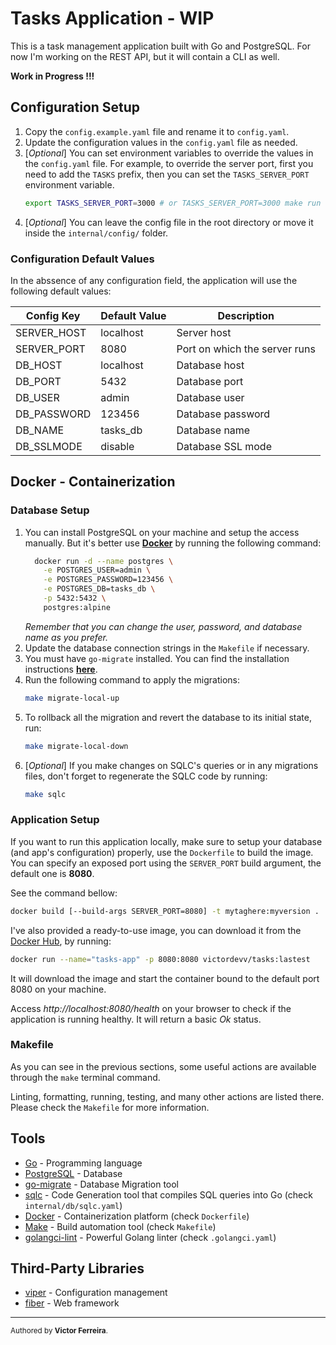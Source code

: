 # Tasks Application - WIP
This is a task management application built with Go and PostgreSQL.
For now I'm working on the REST API, but it will contain a CLI as well.

**Work in Progress !!!**

## Configuration Setup
1. Copy the `config.example.yaml` file and rename it to `config.yaml`.
2. Update the configuration values in the `config.yaml` file as needed.
3. [*Optional*] You can set environment variables to override the values in the `config.yaml` file.
   For example, to override the server port, first you need to add the `TASKS` prefix, then you
   can set the `TASKS_SERVER_PORT` environment variable.
   ```bash
   export TASKS_SERVER_PORT=3000 # or TASKS_SERVER_PORT=3000 make run
   ```
4. [*Optional*] You can leave the config file in the root directory or move it inside the
`internal/config/` folder.

### Configuration Default Values
In the abssence of any configuration field, the application will use the following default values:

| Config Key          | Default Value        | Description                       |
|---------------------|----------------------|-----------------------------------|
| SERVER_HOST         | localhost            | Server host                       |
| SERVER_PORT         | 8080                 | Port on which the server runs     |
| DB_HOST             | localhost            | Database host                     |
| DB_PORT             | 5432                 | Database port                     |
| DB_USER             | admin                | Database user                     |
| DB_PASSWORD         | 123456               | Database password                 |
| DB_NAME             | tasks_db             | Database name                     |
| DB_SSLMODE          | disable              | Database SSL mode                 |

## Docker - Containerization
### Database Setup
1. You can install PostgreSQL on your machine and setup the access manually. But it's better use
[**Docker**](https://www.docker.com/) by running the following command:
    ```bash
      docker run -d --name postgres \
        -e POSTGRES_USER=admin \
        -e POSTGRES_PASSWORD=123456 \
        -e POSTGRES_DB=tasks_db \
        -p 5432:5432 \
        postgres:alpine
    ```
      *Remember that you can change the user, password, and database name as you prefer.*
2. Update the database connection strings in the `Makefile` if necessary.
3. You must have `go-migrate` installed. You can find the installation instructions
[**here**](https://github.com/golang-migrate/migrate/tree/master/cmd/migrate#installation).
4. Run the following command to apply the migrations:
   ```bash
   make migrate-local-up
   ```
5. To rollback all the migration and revert the database to its initial state, run:
   ```bash
   make migrate-local-down
   ```
6. [*Optional*] If you make changes on SQLC's queries or in any migrations files,
   don't forget to regenerate the SQLC code by running:
   ```bash
   make sqlc
   ```

### Application Setup
If you want to run this application locally, make sure to setup your database (and app's configuration)
properly, use the `Dockerfile` to build the image. You can specify an exposed port using the `SERVER_PORT`
build argument, the default one is **8080**.

See the command bellow:
```bash
docker build [--build-args SERVER_PORT=8080] -t mytaghere:myversion .
```

I've also provided a ready-to-use image, you can download it from the
[Docker Hub](https://hub.docker.com/repository/docker/victordevv/tasks/general), by running:
```bash
docker run --name="tasks-app" -p 8080:8080 victordevv/tasks:lastest 
```

It will download the image and start the container bound to the default port 8080 on your machine.

Access *http://localhost:8080/health* on your browser to check if the application is running healthy.
It will return a basic *Ok* status.

### Makefile
As you can see in the previous sections, some useful actions are available through the `make` terminal command.

Linting, formatting, running, testing, and many other actions are listed there.
Please check the `Makefile` for more information.

## Tools
- [Go](https://golang.org/) - Programming language
- [PostgreSQL](https://www.postgresql.org/) - Database
- [go-migrate](https://github.com/golang-migrate/migrate) - Database Migration tool
- [sqlc](https://docs.sqlc.dev/en/latest/index.html) - Code Generation tool that compiles SQL queries into Go
  (check `internal/db/sqlc.yaml`)
- [Docker](https://www.docker.com/) - Containerization platform (check `Dockerfile`)
- [Make](https://www.gnu.org/software/make/) - Build automation tool (check `Makefile`)
- [golangci-lint](https://golangci-lint.run) - Powerful Golang linter (check `.golangci.yaml`)

## Third-Party Libraries
- [viper](https://github.com/spf13/viper) - Configuration management
- [fiber](https://gofiber.io/) - Web framework

---
<small>Authored by **Victor Ferreira**.</small>